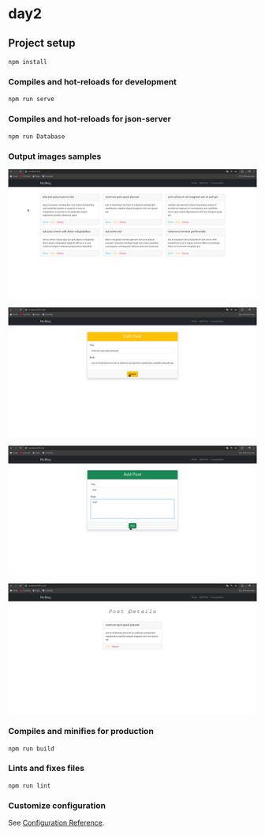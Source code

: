 # day2

## Project setup
```
npm install
```

### Compiles and hot-reloads for development
```
npm run serve
```

### Compiles and hot-reloads for json-server
```
npm run Database
```
### Output images samples

![All Posts Page](./src/assets/output_imgs/home.png)

![Edit Post](./src/assets/output_imgs/edit.png)

![Add Post](./src/assets/output_imgs/add.png)

![Show Post's Details](./src/assets/output_imgs/show.png)



### Compiles and minifies for production
```
npm run build
```

### Lints and fixes files
```
npm run lint
```

### Customize configuration
See [Configuration Reference](https://cli.vuejs.org/config/).

